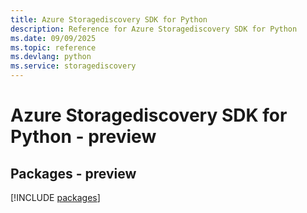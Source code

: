 ```yaml
---
title: Azure Storagediscovery SDK for Python
description: Reference for Azure Storagediscovery SDK for Python
ms.date: 09/09/2025
ms.topic: reference
ms.devlang: python
ms.service: storagediscovery
---
```

# Azure Storagediscovery SDK for Python - preview
## Packages - preview
[!INCLUDE [packages](storagediscovery-index.md)]